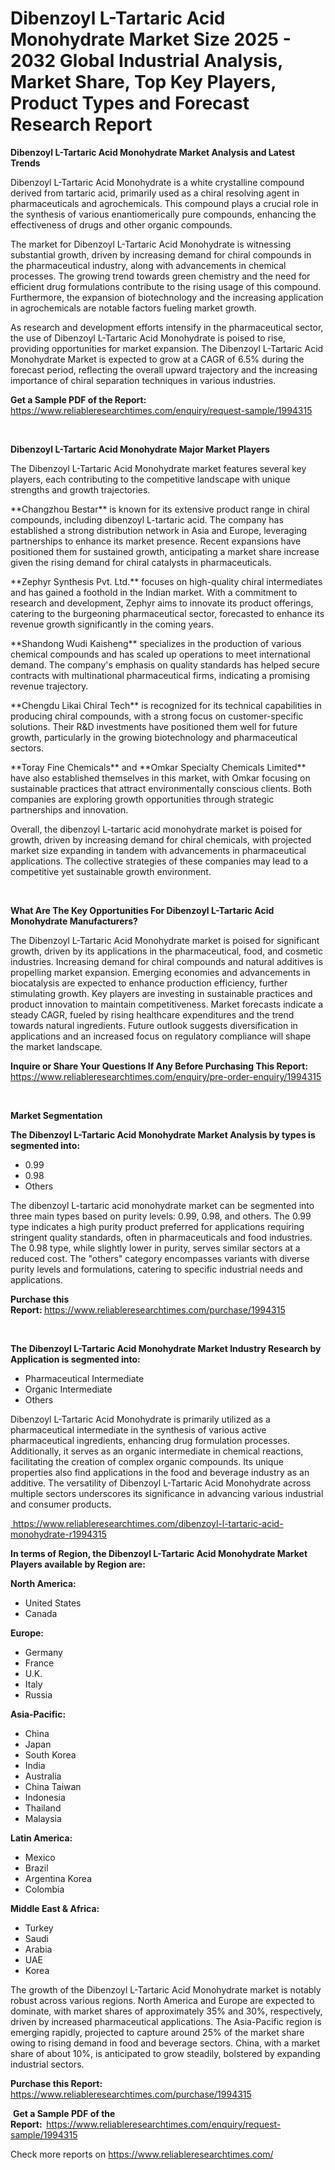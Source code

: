 <p><h1>Dibenzoyl L-Tartaric Acid Monohydrate Market Size 2025 - 2032 Global Industrial Analysis, Market Share, Top Key Players, Product Types and Forecast Research Report</h1></p><p><strong>Dibenzoyl L-Tartaric Acid Monohydrate Market Analysis and Latest Trends</strong></p>
<p><p>Dibenzoyl L-Tartaric Acid Monohydrate is a white crystalline compound derived from tartaric acid, primarily used as a chiral resolving agent in pharmaceuticals and agrochemicals. This compound plays a crucial role in the synthesis of various enantiomerically pure compounds, enhancing the effectiveness of drugs and other organic compounds. </p><p>The market for Dibenzoyl L-Tartaric Acid Monohydrate is witnessing substantial growth, driven by increasing demand for chiral compounds in the pharmaceutical industry, along with advancements in chemical processes. The growing trend towards green chemistry and the need for efficient drug formulations contribute to the rising usage of this compound. Furthermore, the expansion of biotechnology and the increasing application in agrochemicals are notable factors fueling market growth. </p><p>As research and development efforts intensify in the pharmaceutical sector, the use of Dibenzoyl L-Tartaric Acid Monohydrate is poised to rise, providing opportunities for market expansion. The Dibenzoyl L-Tartaric Acid Monohydrate Market is expected to grow at a CAGR of 6.5% during the forecast period, reflecting the overall upward trajectory and the increasing importance of chiral separation techniques in various industries.</p></p>
<p><strong>Get a Sample PDF of the Report:&nbsp;</strong> <a href="https://www.reliableresearchtimes.com/enquiry/request-sample/1994315?utm_campaign=3059&utm_medium=2&utm_source=Github&utm_content=ia&utm_term=03042025&utm_id=dibenzoyl-l-tartaric-acid-monohydrate">https://www.reliableresearchtimes.com/enquiry/request-sample/1994315</a></p>
<p>&nbsp;</p>
<p><strong>Dibenzoyl L-Tartaric Acid Monohydrate Major Market Players</strong></p>
<p><p>The Dibenzoyl L-Tartaric Acid Monohydrate market features several key players, each contributing to the competitive landscape with unique strengths and growth trajectories.</p><p>**Changzhou Bestar** is known for its extensive product range in chiral compounds, including dibenzoyl L-tartaric acid. The company has established a strong distribution network in Asia and Europe, leveraging partnerships to enhance its market presence. Recent expansions have positioned them for sustained growth, anticipating a market share increase given the rising demand for chiral catalysts in pharmaceuticals.</p><p>**Zephyr Synthesis Pvt. Ltd.** focuses on high-quality chiral intermediates and has gained a foothold in the Indian market. With a commitment to research and development, Zephyr aims to innovate its product offerings, catering to the burgeoning pharmaceutical sector, forecasted to enhance its revenue growth significantly in the coming years.</p><p>**Shandong Wudi Kaisheng** specializes in the production of various chemical compounds and has scaled up operations to meet international demand. The company's emphasis on quality standards has helped secure contracts with multinational pharmaceutical firms, indicating a promising revenue trajectory.</p><p>**Chengdu Likai Chiral Tech** is recognized for its technical capabilities in producing chiral compounds, with a strong focus on customer-specific solutions. Their R&D investments have positioned them well for future growth, particularly in the growing biotechnology and pharmaceutical sectors.</p><p>**Toray Fine Chemicals** and **Omkar Specialty Chemicals Limited** have also established themselves in this market, with Omkar focusing on sustainable practices that attract environmentally conscious clients. Both companies are exploring growth opportunities through strategic partnerships and innovation.</p><p>Overall, the dibenzoyl L-tartaric acid monohydrate market is poised for growth, driven by increasing demand for chiral chemicals, with projected market size expanding in tandem with advancements in pharmaceutical applications. The collective strategies of these companies may lead to a competitive yet sustainable growth environment.</p></p>
<p>&nbsp;</p>
<p><strong>What Are The Key Opportunities For Dibenzoyl L-Tartaric Acid Monohydrate Manufacturers?</strong></p>
<p><p>The Dibenzoyl L-Tartaric Acid Monohydrate market is poised for significant growth, driven by its applications in the pharmaceutical, food, and cosmetic industries. Increasing demand for chiral compounds and natural additives is propelling market expansion. Emerging economies and advancements in biocatalysis are expected to enhance production efficiency, further stimulating growth. Key players are investing in sustainable practices and product innovation to maintain competitiveness. Market forecasts indicate a steady CAGR, fueled by rising healthcare expenditures and the trend towards natural ingredients. Future outlook suggests diversification in applications and an increased focus on regulatory compliance will shape the market landscape.</p></p>
<p><strong>Inquire or Share Your Questions If Any Before Purchasing This Report:</strong> <a href="https://www.reliableresearchtimes.com/enquiry/pre-order-enquiry/1994315?utm_campaign=3059&utm_medium=2&utm_source=Github&utm_content=ia&utm_term=03042025&utm_id=dibenzoyl-l-tartaric-acid-monohydrate">https://www.reliableresearchtimes.com/enquiry/pre-order-enquiry/1994315</a></p>
<p>&nbsp;</p>
<p><strong>Market Segmentation</strong></p>
<p><strong>The Dibenzoyl L-Tartaric Acid Monohydrate Market Analysis by types is segmented into:</strong></p>
<p><ul><li>0.99</li><li>0.98</li><li>Others</li></ul></p>
<p><p>The dibenzoyl L-tartaric acid monohydrate market can be segmented into three main types based on purity levels: 0.99, 0.98, and others. The 0.99 type indicates a high purity product preferred for applications requiring stringent quality standards, often in pharmaceuticals and food industries. The 0.98 type, while slightly lower in purity, serves similar sectors at a reduced cost. The "others" category encompasses variants with diverse purity levels and formulations, catering to specific industrial needs and applications.</p></p>
<p><strong>Purchase this Report:&nbsp;</strong><a href="https://www.reliableresearchtimes.com/purchase/1994315?utm_campaign=3059&utm_medium=2&utm_source=Github&utm_content=ia&utm_term=03042025&utm_id=dibenzoyl-l-tartaric-acid-monohydrate">https://www.reliableresearchtimes.com/purchase/1994315</a></p>
<p>&nbsp;</p>
<p><strong>The Dibenzoyl L-Tartaric Acid Monohydrate Market Industry Research by Application is segmented into:</strong></p>
<p><ul><li>Pharmaceutical Intermediate</li><li>Organic Intermediate</li><li>Others</li></ul></p>
<p><p>Dibenzoyl L-Tartaric Acid Monohydrate is primarily utilized as a pharmaceutical intermediate in the synthesis of various active pharmaceutical ingredients, enhancing drug formulation processes. Additionally, it serves as an organic intermediate in chemical reactions, facilitating the creation of complex organic compounds. Its unique properties also find applications in the food and beverage industry as an additive. The versatility of Dibenzoyl L-Tartaric Acid Monohydrate across multiple sectors underscores its significance in advancing various industrial and consumer products.</p></p>
<p><a href="https://www.reliableresearchtimes.com/dibenzoyl-l-tartaric-acid-monohydrate-r1994315?utm_campaign=3059&utm_medium=2&utm_source=Github&utm_content=ia&utm_term=03042025&utm_id=dibenzoyl-l-tartaric-acid-monohydrate">&nbsp;https://www.reliableresearchtimes.com/dibenzoyl-l-tartaric-acid-monohydrate-r1994315</a></p>
<p><strong>In terms of Region, the Dibenzoyl L-Tartaric Acid Monohydrate Market Players available by Region are:</strong></p>
<p>
    <p> <strong> North America: </strong>
        <ul>
            <li>United States</li>
            <li>Canada</li>
        </ul>
        </p> 
    <p> <strong> Europe: </strong>
        <ul>
            <li>Germany</li>
            <li>France</li>
            <li>U.K.</li>
            <li>Italy</li>
            <li>Russia</li>
        </ul>
        </p> 
    <p> <strong> Asia-Pacific: </strong>
        <ul>
            <li>China</li>
            <li>Japan</li>
            <li>South Korea</li>
            <li>India</li>
            <li>Australia</li>
            <li>China Taiwan</li>
            <li>Indonesia</li>
            <li>Thailand</li>
            <li>Malaysia</li>
        </ul>
        </p> 
    <p> <strong> Latin America: </strong>
        <ul>
            <li>Mexico</li>
            <li>Brazil</li>
            <li>Argentina Korea</li>
            <li>Colombia</li>
        </ul>
        </p> 
    <p> <strong> Middle East & Africa: </strong>
        <ul>
            <li>Turkey</li>
            <li>Saudi</li>
            <li>Arabia</li>
            <li>UAE</li>
            <li>Korea</li>
        </ul>
    </p>
    </p>
<p><p>The growth of the Dibenzoyl L-Tartaric Acid Monohydrate market is notably robust across various regions. North America and Europe are expected to dominate, with market shares of approximately 35% and 30%, respectively, driven by increased pharmaceutical applications. The Asia-Pacific region is emerging rapidly, projected to capture around 25% of the market share owing to rising demand in food and beverage sectors. China, with a market share of about 10%, is anticipated to grow steadily, bolstered by expanding industrial sectors.</p></p>
<p><strong>Purchase this Report: </strong><a href="https://www.reliableresearchtimes.com/purchase/1994315?utm_campaign=3059&utm_medium=2&utm_source=Github&utm_content=ia&utm_term=03042025&utm_id=dibenzoyl-l-tartaric-acid-monohydrate">https://www.reliableresearchtimes.com/purchase/1994315</a></p>
<p>&nbsp;<strong>Get a Sample PDF of the Report:&nbsp;&nbsp;</strong><a href="https://www.reliableresearchtimes.com/enquiry/request-sample/1994315?utm_campaign=3059&utm_medium=2&utm_source=Github&utm_content=ia&utm_term=03042025&utm_id=dibenzoyl-l-tartaric-acid-monohydrate">https://www.reliableresearchtimes.com/enquiry/request-sample/1994315</a></p>
<p><strong></strong></p>
<p>Check more reports on <a href="https://www.reliableresearchtimes.com/?utm_campaign=3059&utm_medium=2&utm_source=Github&utm_content=ia&utm_term=03042025&utm_id=dibenzoyl-l-tartaric-acid-monohydrate">https://www.reliableresearchtimes.com/</a></p>